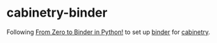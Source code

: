 # cabinetry-binder

Following [From Zero to Binder in Python!](https://github.com/alan-turing-institute/the-turing-way/blob/master/workshops/boost-research-reproducibility-binder/workshop-presentations/zero-to-binder-python.md) to set up [binder](https://mybinder.org/) for [cabinetry](https://github.com/alexander-held/cabinetry/).
